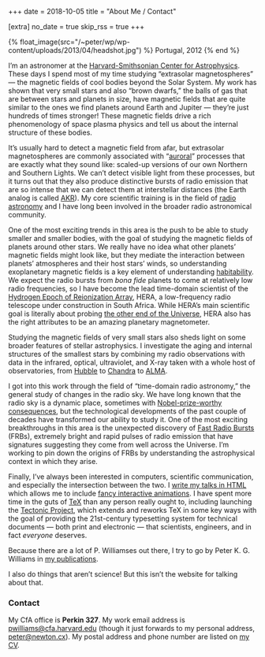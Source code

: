 +++
date = 2018-10-05
title = "About Me / Contact"

[extra]
no_date = true
skip_rss = true
+++

{% float_image(src="/~peter/wp/wp-content/uploads/2013/04/headshot.jpg") %}
Portugal, 2012
{% end %}

I’m an astronomer at the
[Harvard-Smithsonian Center for Astrophysics](https://www.cfa.harvard.edu/).
These days I spend most of my time studying “extrasolar magnetospheres” — the
magnetic fields of cool bodies beyond the Solar System. My work has shown that
very small stars and also “brown dwarfs,” the balls of gas that are between
stars and planets in size, have magnetic fields that are quite similar to the
ones we find planets around Earth and Jupiter — they’re just hundreds of times
stronger! These magnetic fields drive a rich phenomenology of space plasma
physics and tell us about the internal structure of these bodies.

It’s usually hard to detect a magnetic field from afar, but extrasolar
magnetospheres are commonly associated with
“[auroral](https://en.wikipedia.org/wiki/Aurora)” processes that are exactly
what they sound like: scaled-up versions of our own Northern and Southern
Lights. We can’t detect visible light from these processes, but it turns out
that they also produce distinctive bursts of radio emission that are so
intense that we can detect them at interstellar distances (the Earth analog is
called [AKR](https://en.wikipedia.org/wiki/Auroral_kilometric_radiation)). My
core scientific training is in the field of
[radio astronomy](https://en.wikipedia.org/wiki/Radio_astronomy) and I have
long been involved in the broader radio astronomical community.

One of the most exciting trends in this area is the push to be able to study
smaller and smaller bodies, with the goal of studying the magnetic fields of
planets around other stars. We really have no idea what other planets’
magnetic fields might look like, but they mediate the interaction between
planets’ atmospheres and their host stars’ winds, so understanding
exoplanetary magnetic fields is a key element of understanding
[habitability](https://en.wikipedia.org/wiki/Planetary_habitability). We
expect the radio bursts from _bona fide_ planets to come at relatively low
radio frequencies, so I have become the lead time-domain scientist of the
[Hydrogen Epoch of Reionization Array](http://reionization.org/), HERA, a
low-frequency radio telescope under construction in South Africa. While HERA’s
main scientific goal is literally about probing
[the other end of the Universe](https://en.wikipedia.org/wiki/Reionization),
HERA also has the right attributes to be an amazing planetary magnetometer.

Studying the magnetic fields of very small stars also sheds light on some
broader features of stellar astrophysics. I investigate the aging and internal
structures of the smallest stars by combining my radio observations with data
in the infrared, optical, ultraviolet, and X-ray taken with a whole host of
observatories, from
[Hubble](https://en.wikipedia.org/wiki/Hubble_Space_Telescope) to
[Chandra](http://chandra.harvard.edu/) to
[ALMA](http://www.almaobservatory.org/).

I got into this work through the field of “time-domain radio astronomy,” the
general study of changes in the radio sky. We have long known that the radio
sky is a dynamic place, sometimes with
[Nobel-prize-worthy consequences](https://en.wikipedia.org/wiki/Pulsar), but
the technological developments of the past couple of decades have transformed
our ability to study it. One of the most exciting breakthroughs in this area
is the unexpected discovery of
[Fast Radio Bursts](https://en.wikipedia.org/wiki/Fast_radio_burst) (FRBs),
extremely bright and rapid pulses of radio emission that have signatures
suggesting they come from well across the Universe. I’m working to pin down
the origins of FRBs by understanding the astrophysical context in which they
arise.

Finally, I’ve always been interested in computers, scientific communication,
and especially the intersection between the two. I
[write my talks in HTML](http://newton.cx/~peter/2013/09/slides-for-scientific-talks-in-html/)
which allows me to include
[fancy interactive animations](https://newton.cx/~peter/2017/07/variable-and-polarized-radio-emission-from-the-t6-brown-dwarf-wisep-j112254-73255021-5/).
I have spent more time in the guts of [TeX](https://en.wikipedia.org/wiki/TeX)
than any person really ought to, including launching the
[Tectonic Project](https://tectonic-typesetting.github.io/), which extends and
reworks TeX in some key ways with the goal of providing the 21st-century
typesetting system for technical documents — both print and electronic — that
scientists, engineers, and in fact _everyone_ deserves.

Because there are a lot of P. Williamses out there, I try to go by Peter K. G.
Williams in [my publications](http://newton.cx/%7Epeter/pubs/).

I also do things that aren’t science! But this isn’t the website for talking
about that.


### Contact

My CfA office is **Perkin 327**. My work email address is
[pwilliams@cfa.harvard.edu](mailto:pwilliams@cfa.harvard.edu) (though it just
forwards to my personal address, [peter@newton.cx](mailto:peter@newton.cx)).
My postal address and phone number are listed on
[my CV](http://newton.cx/~peter/cv/ "Curriculum Vitæ").
